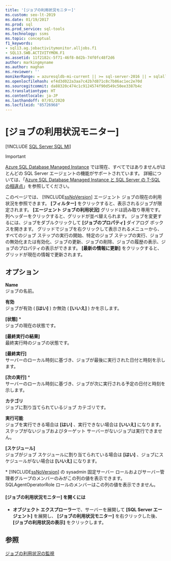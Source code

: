 ```yaml
---
title: '[ジョブの利用状況モニター]'
ms.custom: seo-lt-2019
ms.date: 01/19/2017
ms.prod: sql
ms.prod_service: sql-tools
ms.technology: ssms
ms.topic: conceptual
f1_keywords:
- sql13.ag.jobactivitymonitor.alljobs.f1
- SQL13.SWB.ACTIVITYMON.F1
ms.assetid: 11f2182c-5f71-46f8-8d2b-74f0fc48f2d6
author: markingmyname
ms.author: maghan
ms.reviewer: ''
monikerRange: = azuresqldb-mi-current || >= sql-server-2016 || = sqlallproducts-allversions
ms.openlocfilehash: ef4d3d022a3aa7c42b7d871c8c7b86ac1ec2e70d
ms.sourcegitcommit: da88320c474c1c9124574f90d549c50ee3387b4c
ms.translationtype: HT
ms.contentlocale: ja-JP
ms.lasthandoff: 07/01/2020
ms.locfileid: "85726968"
---
```

# <a name="job-activity-monitor"></a>[ジョブの利用状況モニター]
[!INCLUDE [SQL Server SQL MI](../../includes/applies-to-version/sql-asdbmi.md)]

> [!IMPORTANT]  
> [Azure SQL Database Managed Instance](https://docs.microsoft.com/azure/sql-database/sql-database-managed-instance) では現在、すべてではありませんがほとんどの SQL Server エージェントの機能がサポートされています。 詳細については、「[Azure SQL Database Managed Instance と SQL Server の T-SQL の相違点](https://docs.microsoft.com/azure/sql-database/sql-database-managed-instance-transact-sql-information#sql-server-agent)」を参照してください。

このページでは、 [!INCLUDE[ssNoVersion](../../includes/ssnoversion-md.md)] エージェント ジョブの現在の利用状況を参照できます。 **[フィルター]** をクリックすると、表示されるジョブが限定されます。 **[エージェント ジョブの利用状況]** グリッドは読み取り専用です。 列ヘッダーをクリックすると、グリッドが並べ替えられます。 ジョブを変更するには、ジョブをダブルクリックして **[ジョブのプロパティ]** ダイアログ ボックスを開きます。 グリッドでジョブを右クリックして表示されるメニューから、すべてのジョブ ステップの実行の開始、特定のジョブ ステップの実行、ジョブの無効化または有効化、ジョブの更新、ジョブの削除、ジョブの履歴の表示、ジョブのプロパティの表示ができます。 **[最新の情報に更新]** をクリックすると、グリッドが現在の情報で更新されます。  
  
## <a name="options"></a>オプション  
**Name**  
ジョブの名前。  
  
**有効**  
ジョブが有効 ( **[はい]** ) か無効 ( **[いいえ]** ) かを示します。  
  
**[状態]** *  
ジョブの現在の状態です。  
  
**[最終実行の結果]**  
最終実行時のジョブの状態です。  
  
**[最終実行]**  
サーバーのローカル時刻に基づき、ジョブが最後に実行された日付と時刻を示します。  
  
**[次の実行]** *  
サーバーのローカル時刻に基づき、ジョブが次に実行される予定の日付と時刻を示します。  
  
**カテゴリ**  
ジョブに割り当てられているジョブ カテゴリです。  
  
**実行可能**  
ジョブを実行できる場合は **[はい]** 、実行できない場合は **[いいえ]** になります。 ステップがないジョブおよびターゲット サーバーがないジョブは実行できません。  
  
**[スケジュール]**  
ジョブがジョブ スケジュールに割り当てられている場合は **[はい]** 、ジョブにスケジュールがない場合は **[いいえ]** になります。  
  
\* [!INCLUDE[ssNoVersion](../../includes/ssnoversion-md.md)] の sysadmin 固定サーバー ロールおよびサーバー管理者グループのメンバーのみがこの列の値を表示できます。 SQLAgentOperatorRole ロールのメンバーはこの列の値を表示できません。  
  
#### <a name="to-open-the-job-activity-monitor"></a>[ジョブの利用状況モニター] を開くには  
  
-   **オブジェクト エクスプローラー**で、サーバーを展開して **[SQL Server エージェント]** を展開し、 **[ジョブの利用状況モニター]** を右クリックした後、 **[ジョブの利用状況の表示]** をクリックします。  
  
## <a name="see-also"></a>参照  
[ジョブの利用状況の監視](../../ssms/agent/monitor-job-activity.md)  
  
